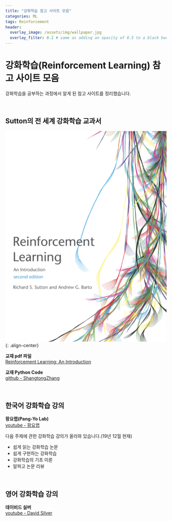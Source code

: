 ```yaml
---
title: "강화학습 참고 사이트 모음"
categories: ML
tags: Reinforcement
header:
  overlay_image: /assets/img/wallpaper.jpg
  overlay_filter: 0.2 # same as adding an opacity of 0.5 to a black background
---
```


# 강화학습(Reinforcement Learning) 참고 사이트 모음

강화학습을 공부하는 과정에서 알게 된 참고 사이트를 정리했습니다.

<br>

## Sutton의 전 세계 강화학습 교과서

![PNG](/assets/img/post_img/2019-12-26-rl_ref/img_01.png){: .align-center}

**교재 pdf 파일**  
[Reinforcement Learning: An Introduction](http://incompleteideas.net/book/RLbook2018.pdf)

**교재 Python Code**  
[github - ShangtongZhang](https://github.com/ShangtongZhang/reinforcement-learning-an-introduction)

<br>

## 한국어 강화학습 강의

**팡요랩(Pang-Yo Lab)**  
[youtube - 팡요랩](https://www.youtube.com/channel/UCwkGvF7xKz2E0Lv-fZ9wv2g/playlists)

다음 주제에 관한 강화학습 강의가 올라와 있습니다.(19년 12월 현재)

- 쉽게 읽는 강화학습 논문
- 쉽게 구현하는 강화학습
- 강화학습의 기초 이론
- 알파고 논문 리뷰

<br>

## 영어 강화학습 강의

**데이비드 실버**  
[youtube - David Silver](https://www.youtube.com/playlist?list=PLqYmG7hTraZDM-OYHWgPebj2MfCFzFObQ)
